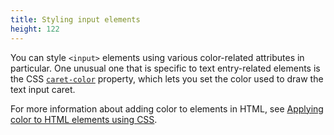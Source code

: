 ```yaml
---
title: Styling input elements
height: 122
---
```

You can style `<input>` elements using various color-related attributes in particular. One unusual one that is specific to text entry-related elements is the CSS [`caret-color`](/en-US/docs/Web/CSS/caret-color) property, which lets you set the color used to draw the text input caret.

For more information about adding color to elements in HTML, see [Applying color to HTML elements using CSS](/en-US/docs/Web/HTML/Applying_color).
